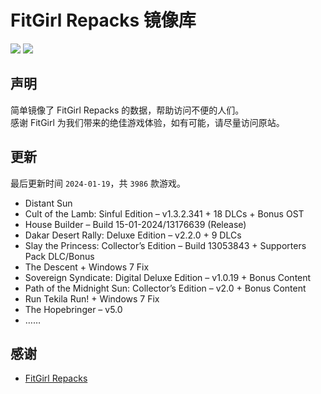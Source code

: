 ﻿# FitGirl Repacks 镜像库
![](https://img.shields.io/badge/ci-passing-brightgreen.svg?logo=github)
![](https://img.shields.io/badge/license-MIT-brightgreen.svg)

## 声明
简单镜像了 FitGirl Repacks 的数据，帮助访问不便的人们。  
感谢 FitGirl 为我们带来的绝佳游戏体验，如有可能，请尽量访问原站。

## 更新
最后更新时间 `2024-01-19`，共 `3986` 款游戏。
- Distant Sun
- Cult of the Lamb: Sinful Edition – v1.3.2.341 + 18 DLCs + Bonus OST
- House Builder – Build 15-01-2024/13176639 (Release)
- Dakar Desert Rally: Deluxe Edition – v2.2.0 + 9 DLCs
- Slay the Princess: Collector’s Edition – Build 13053843 + Supporters Pack DLC/Bonus
- The Descent + Windows 7 Fix
- Sovereign Syndicate: Digital Deluxe Edition – v1.0.19 + Bonus Content
- Path of the Midnight Sun: Collector’s Edition – v2.0 + Bonus Content
- Run Tekila Run! + Windows 7 Fix
- The Hopebringer – v5.0
- ……

## 感谢
- [FitGirl Repacks](https://fitgirl-repacks.site/)

